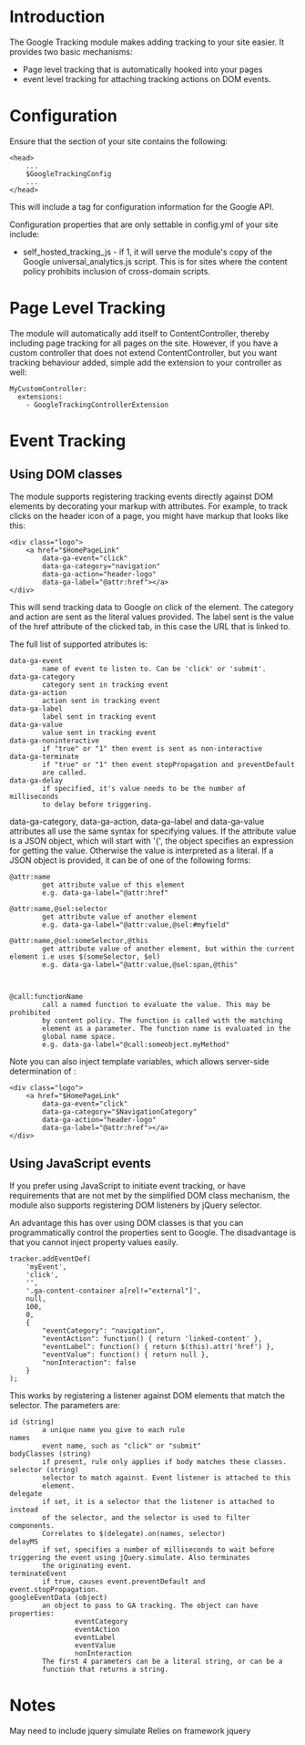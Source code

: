 # Introduction

The Google Tracking module makes adding tracking to your site easier. It provides two basic mechanisms:

 *  Page level tracking that is automatically hooked into your pages
 *  event level tracking for attaching tracking actions on DOM events.

# Configuration

Ensure that the <head> section of your site contains the following:

	<head>
		...
		$GoogleTrackingConfig
		...
	</head>

This will include a <meta> tag for configuration information for the Google API.

Configuration properties that are only settable in config.yml of your site include:

 *	self_hosted_tracking_js - if 1, it will serve the module's copy of the
	Google universal_analytics.js script. This is for sites where the content
	policy prohibits inclusion of cross-domain scripts.

# Page Level Tracking

The module will automatically add itself to ContentController, thereby including page tracking for all pages on the site. However, if you have a custom controller that does not extend ContentController, but you want tracking behaviour added, simple add the extension to your controller as well:

	MyCustomController:
	  extensions:
		- GoogleTrackingControllerExtension


# Event Tracking

## Using DOM classes

The module supports registering tracking events directly against DOM elements by decorating your markup with attributes. For example, to track clicks on the header icon of a page, you might have markup that looks like this:

	<div class="logo">
		<a href="$HomePageLink"
			data-ga-event="click"
			data-ga-category="navigation"
			data-ga-action="header-logo"
			data-ga-label="@attr:href"></a>
	</div>

This will send tracking data to Google on click of the <a> element. The category and action are sent as the literal values provided. The label sent is the value of the href attribute of the clicked tab, in this case the URL that is linked to.

The full list of supported atributes is:

	data-ga-event
			name of event to listen to. Can be 'click' or 'submit'.
	data-ga-category
			category sent in tracking event
	data-ga-action
			action sent in tracking event
	data-ga-label
			label sent in tracking event
	data-ga-value
			value sent in tracking event
	data-ga-noninteractive
			if "true" or "1" then event is sent as non-interactive
	data-ga-terminate
			if "true" or "1" then event stopPropagation and preventDefault
			are called.
	data-ga-delay
			if specified, it's value needs to be the number of milliseconds
			to delay before triggering.

data-ga-category, data-ga-action, data-ga-label and data-ga-value attributes all use the same syntax for specifying values. If the attribute value is a JSON object, which will start with '{', the object specifies an expression for getting the value. Otherwise the value is interpreted as a literal. If a JSON object is provided, it can be of one of the following forms:

	@attr:name 
			get attribute value of this element
			e.g. data-ga-label="@attr:href"

	@attr:name,@sel:selector
			get attribute value of another element
			e.g. data-ga-label="@attr:value,@sel:#myfield"

	@attr:name,@sel:someSelector,@this
			get attribute value of another element, but within the current element i.e uses $(someSelector, $el)
			e.g. data-ga-label="@attr:value,@sel:span,@this"
	


	@call:functionName
			call a named function to evaluate the value. This may be prohibited
			by content policy. The function is called with the matching
			element as a parameter. The function name is evaluated in the
			global name space.
			e.g. data-ga-label="@call:someobject.myMethod"

Note you can also inject template variables, which allows server-side determination of :

	<div class="logo">
		<a href="$HomePageLink"
			data-ga-event="click"
			data-ga-category="$NavigationCategory"
			data-ga-action="header-logo"
			data-ga-label="@attr:href"></a>
	</div>


## Using JavaScript events

If you prefer using JavaScript to initiate event tracking, or have requirements that are not met by the simplified DOM class mechanism, the module also supports registering DOM listeners by jQuery selector.

An advantage this has over using DOM classes is that you can programmatically control the properties sent to Google. The disadvantage is that you cannot inject property values easily.

	tracker.addEventDef(
		'myEvent',
		'click',
		'',
		'.ga-content-container a[rel!="external"]',
		null,
		100,
		0,
		{
			"eventCategory": "navigation",
			"eventAction": function() { return 'linked-content' },
			"eventLabel": function() { return $(this).attr('href') },
			"eventValue": function() { return null },
			"nonInteraction": false
		}
	);

This works by registering a listener against DOM elements that match the selector. The parameters are:

	id (string)
			a unique name you give to each rule
	names
			event name, such as "click" or "submit"
	bodyClasses (string)	
			if present, rule only applies if body matches these classes.
	selector (string)
			selector to match against. Event listener is attached to this
			element.
	delegate
			if set, it is a selector that the listener is attached to instead
			of the selector, and the selector is used to filter components.
			Correlates to $(delegate).on(names, selector)
	delayMS
			if set, specifies a number of milliseconds to wait before triggering the event using jQuery.simulate. Also terminates
			the originating event.
	terminateEvent
			if true, causes event.preventDefault and event.stopPropagation.
	googleEventData (object)
			an object to pass to GA tracking. The object can have properties:
					eventCategory
					eventAction
					eventLabel
					eventValue
					nonInteraction
			The first 4 parameters can be a literal string, or can be a
			function that returns a string.


# Notes

May need to include jquery simulate
Relies on framework jquery
